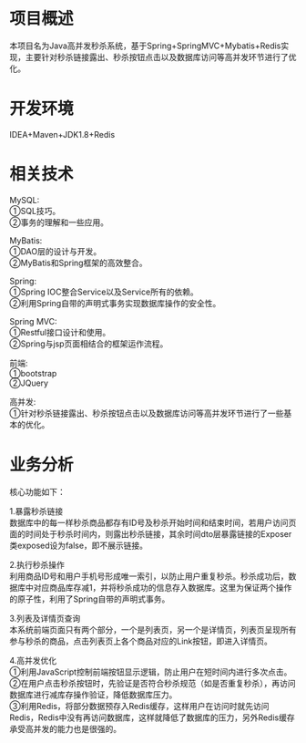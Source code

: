 # 项目概述
本项目名为Java高并发秒杀系统，基于Spring+SpringMVC+Mybatis+Redis实现，主要针对秒杀链接露出、秒杀按钮点击以及数据库访问等高并发环节进行了优化。

# 开发环境
IDEA+Maven+JDK1.8+Redis

# 相关技术
MySQL:  
①SQL技巧。  
②事务的理解和一些应用。  

MyBatis:  
①DAO层的设计与开发。  
②MyBatis和Spring框架的高效整合。  

Spring:  
①Spring IOC整合Service以及Service所有的依赖。  
②利用Spring自带的声明式事务实现数据库操作的安全性。  

Spring MVC:  
①Restful接口设计和使用。  
②Spring与jsp页面相结合的框架运作流程。  

前端:  
①bootstrap  
②JQuery  

高并发:  
①针对秒杀链接露出、秒杀按钮点击以及数据库访问等高并发环节进行了一些基本的优化。  

# 业务分析

核心功能如下：  

1.暴露秒杀链接  
数据库中的每一样秒杀商品都存有ID号及秒杀开始时间和结束时间，若用户访问页面的时间处于秒杀时间内，则露出秒杀链接，其余时间dto层暴露链接的Exposer类exposed设为false，即不展示链接。  

2.执行秒杀操作  
利用商品ID号和用户手机号形成唯一索引，以防止用户重复秒杀。秒杀成功后，数据库中对应商品库存减1，并将秒杀成功的信息存入数据库。这里为保证两个操作的原子性，利用了Spring自带的声明式事务。  

3.列表及详情页查询  
本系统前端页面只有两个部分，一个是列表页，另一个是详情页，列表页呈现所有参与秒杀的商品，点击列表页上各个商品对应的Link按钮，即进入详情页。  

4.高并发优化  
①利用JavaScript控制前端按钮显示逻辑，防止用户在短时间内进行多次点击。  
②在用户点击秒杀按钮时，先验证是否符合秒杀规范（如是否重复秒杀），再访问数据库进行减库存操作验证，降低数据库压力。  
③利用Redis，将部分数据预存入Redis缓存，这样用户在访问时就先访问Redis，Redis中没有再访问数据库，这样就降低了数据库的压力，另外Redis缓存承受高并发的能力也是很强的。  




